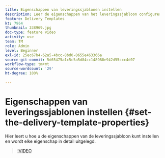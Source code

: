 ```yaml
---
title: Eigenschappen van leveringssjablonen instellen
description: Leer de eigenschappen van het leveringssjabloon configureren.
feature: Delivery Templates
kt: 7964
thumbnail: 338969.jpg
doc-type: feature video
activity: use
team: TM
role: Admin
level: Beginner
exl-id: 25ec67b4-62a5-4bcc-8bd0-8655e463366a
source-git-commit: 5d65475a1c5c5a5d84cc148988e942d55ccc4d07
workflow-type: tm+mt
source-wordcount: '29'
ht-degree: 100%

---
```


# Eigenschappen van leveringssjablonen instellen {#set-the-delivery-template-properties}

Hier leert u hoe u de eigenschappen van de leveringssjabloon kunt instellen en wordt elke eigenschap in detail uitgelegd.

>[!VIDEO](https://video.tv.adobe.com/v/338969?quality=12)
